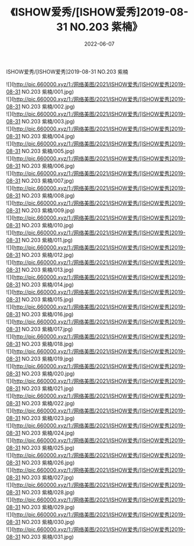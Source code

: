 ﻿---
layout: post
title:  《ISHOW爱秀/[ISHOW爱秀]2019-08-31 NO.203 紫楠》
date:   2022-06-07
img: http://pic.660000.xyz/1:/网络美图/2021/ISHOW爱秀/[ISHOW爱秀]2019-08-31 NO.203 紫楠/000.jpg
categories: [美女, 清纯, 唯美]
---

ISHOW爱秀/[ISHOW爱秀]2019-08-31 NO.203 紫楠

 ![](http://pic.660000.xyz/1:/网络美图/2021/ISHOW爱秀/[ISHOW爱秀]2019-08-31 NO.203 紫楠/001.jpg) <br>![](http://pic.660000.xyz/1:/网络美图/2021/ISHOW爱秀/[ISHOW爱秀]2019-08-31 NO.203 紫楠/002.jpg) <br>![](http://pic.660000.xyz/1:/网络美图/2021/ISHOW爱秀/[ISHOW爱秀]2019-08-31 NO.203 紫楠/003.jpg) <br>![](http://pic.660000.xyz/1:/网络美图/2021/ISHOW爱秀/[ISHOW爱秀]2019-08-31 NO.203 紫楠/004.jpg) <br>![](http://pic.660000.xyz/1:/网络美图/2021/ISHOW爱秀/[ISHOW爱秀]2019-08-31 NO.203 紫楠/005.jpg) <br>![](http://pic.660000.xyz/1:/网络美图/2021/ISHOW爱秀/[ISHOW爱秀]2019-08-31 NO.203 紫楠/006.jpg) <br>![](http://pic.660000.xyz/1:/网络美图/2021/ISHOW爱秀/[ISHOW爱秀]2019-08-31 NO.203 紫楠/007.jpg) <br>![](http://pic.660000.xyz/1:/网络美图/2021/ISHOW爱秀/[ISHOW爱秀]2019-08-31 NO.203 紫楠/008.jpg) <br>![](http://pic.660000.xyz/1:/网络美图/2021/ISHOW爱秀/[ISHOW爱秀]2019-08-31 NO.203 紫楠/009.jpg) <br>![](http://pic.660000.xyz/1:/网络美图/2021/ISHOW爱秀/[ISHOW爱秀]2019-08-31 NO.203 紫楠/010.jpg) <br>![](http://pic.660000.xyz/1:/网络美图/2021/ISHOW爱秀/[ISHOW爱秀]2019-08-31 NO.203 紫楠/011.jpg) <br>![](http://pic.660000.xyz/1:/网络美图/2021/ISHOW爱秀/[ISHOW爱秀]2019-08-31 NO.203 紫楠/012.jpg) <br>![](http://pic.660000.xyz/1:/网络美图/2021/ISHOW爱秀/[ISHOW爱秀]2019-08-31 NO.203 紫楠/013.jpg) <br>![](http://pic.660000.xyz/1:/网络美图/2021/ISHOW爱秀/[ISHOW爱秀]2019-08-31 NO.203 紫楠/014.jpg) <br>![](http://pic.660000.xyz/1:/网络美图/2021/ISHOW爱秀/[ISHOW爱秀]2019-08-31 NO.203 紫楠/015.jpg) <br>![](http://pic.660000.xyz/1:/网络美图/2021/ISHOW爱秀/[ISHOW爱秀]2019-08-31 NO.203 紫楠/016.jpg) <br>![](http://pic.660000.xyz/1:/网络美图/2021/ISHOW爱秀/[ISHOW爱秀]2019-08-31 NO.203 紫楠/017.jpg) <br>![](http://pic.660000.xyz/1:/网络美图/2021/ISHOW爱秀/[ISHOW爱秀]2019-08-31 NO.203 紫楠/018.jpg) <br>![](http://pic.660000.xyz/1:/网络美图/2021/ISHOW爱秀/[ISHOW爱秀]2019-08-31 NO.203 紫楠/019.jpg) <br>![](http://pic.660000.xyz/1:/网络美图/2021/ISHOW爱秀/[ISHOW爱秀]2019-08-31 NO.203 紫楠/020.jpg) <br>![](http://pic.660000.xyz/1:/网络美图/2021/ISHOW爱秀/[ISHOW爱秀]2019-08-31 NO.203 紫楠/021.jpg) <br>![](http://pic.660000.xyz/1:/网络美图/2021/ISHOW爱秀/[ISHOW爱秀]2019-08-31 NO.203 紫楠/022.jpg) <br>![](http://pic.660000.xyz/1:/网络美图/2021/ISHOW爱秀/[ISHOW爱秀]2019-08-31 NO.203 紫楠/023.jpg) <br>![](http://pic.660000.xyz/1:/网络美图/2021/ISHOW爱秀/[ISHOW爱秀]2019-08-31 NO.203 紫楠/024.jpg) <br>![](http://pic.660000.xyz/1:/网络美图/2021/ISHOW爱秀/[ISHOW爱秀]2019-08-31 NO.203 紫楠/025.jpg) <br>![](http://pic.660000.xyz/1:/网络美图/2021/ISHOW爱秀/[ISHOW爱秀]2019-08-31 NO.203 紫楠/026.jpg) <br>![](http://pic.660000.xyz/1:/网络美图/2021/ISHOW爱秀/[ISHOW爱秀]2019-08-31 NO.203 紫楠/027.jpg) <br>![](http://pic.660000.xyz/1:/网络美图/2021/ISHOW爱秀/[ISHOW爱秀]2019-08-31 NO.203 紫楠/028.jpg) <br>![](http://pic.660000.xyz/1:/网络美图/2021/ISHOW爱秀/[ISHOW爱秀]2019-08-31 NO.203 紫楠/029.jpg) <br>![](http://pic.660000.xyz/1:/网络美图/2021/ISHOW爱秀/[ISHOW爱秀]2019-08-31 NO.203 紫楠/030.jpg) <br>![](http://pic.660000.xyz/1:/网络美图/2021/ISHOW爱秀/[ISHOW爱秀]2019-08-31 NO.203 紫楠/031.jpg) <br>